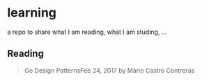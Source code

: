 # learning

a repo to share what I am reading, what I am studing, ...

## Reading

> Go Design PatternsFeb 24, 2017
> by Mario Castro Contreras
